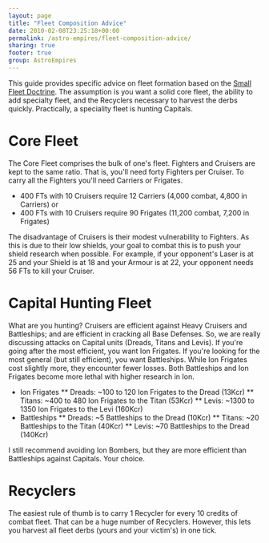 ```yaml
---
layout: page
title: "Fleet Composition Advice"
date: 2010-02-08T23:25:18+00:00
permalink: /astro-empires/fleet-composition-advice/
sharing: true
footer: true
group: AstroEmpires
---
```


This guide provides specific advice on fleet formation based on the
[Small Fleet Doctrine](/astro-empires/small-fleet-doctrine). The assumption is you want a solid core fleet,
the ability to add specialty fleet, and the Recyclers necessary to
harvest the derbs quickly. Practically, a speciality fleet is hunting
Capitals.

Core Fleet
==========

The Core Fleet comprises the bulk of one's fleet. Fighters and Cruisers
are kept to the same ratio. That is, you'll need forty Fighters per
Cruiser. To carry all the Fighters you'll need Carriers or Frigates. 

* 400 FTs with 10 Cruisers require 12 Carriers (4,000 combat, 4,800 in Carriers) or
* 400 FTs with 10 Cruisers require 90 Frigates (11,200 combat, 7,200 in Frigates)

The disadvantage of Cruisers is their modest vulnerability to Fighters.
As this is due to their low shields, your goal to combat this is to push
your shield research when possible. For example, if your opponent's
Laser is at 25 and your Shield is at 18 and your Armour is at 22, your
opponent needs 56 FTs to kill your Cruiser.

Capital Hunting Fleet
=====================

What are you hunting? Cruisers are efficient against Heavy Cruisers and
Battleships; and are efficient in cracking all Base Defenses. So,  we
are really discussing attacks on Capital units (Dreads, Titans and
Levis). If you're going after the most efficient, you want Ion Frigates.
If you're looking for the most general (but still efficient), you want
Battleships. While Ion Frigates cost slightly more, they encounter fewer
losses. Both Battleships and Ion Frigates become more lethal with higher
research in Ion.

* Ion Frigates
** Dreads: ~100 to 120 Ion Frigates to the Dread (13Kcr)
** Titans: ~400 to 480 Ion Frigates to the Titan (53Kcr)
** Levis: ~1300 to 1350 Ion Frigates to the Levi (160Kcr)
* Battleships
** Dreads: ~5 Battleships to the Dread (10Kcr)
** Titans: ~20 Battleships to the Titan (40Kcr)
** Levis: ~70 Battleships to the Dread (140Kcr)

I still recommend avoiding Ion Bombers, but they are more efficient than
Battleships against Capitals. Your choice.

Recyclers
=========

The easiest rule of thumb is to carry 1 Recycler for every 10 credits of
combat fleet. That can be a huge number of Recyclers. However, this lets
you harvest all fleet derbs (yours and your victim's) in one tick.

